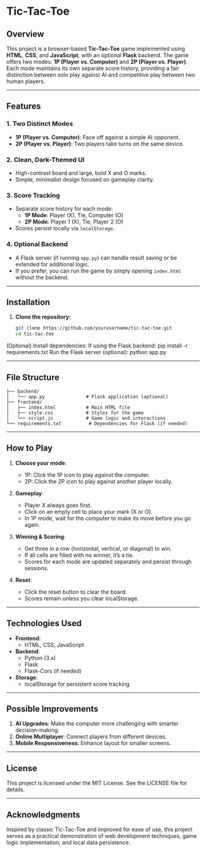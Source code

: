 # Tic-Tac-Toe

## Overview

This project is a browser-based **Tic-Tac-Toe** game implemented using **HTML**, **CSS**, and **JavaScript**, with an optional **Flask** backend. The game offers two modes: **1P (Player vs. Computer)** and **2P (Player vs. Player)**. Each mode maintains its own separate score history, providing a fair distinction between solo play against AI and competitive play between two human players.

---

## Features

### 1. Two Distinct Modes
- **1P (Player vs. Computer)**: Face off against a simple AI opponent.
- **2P (Player vs. Player)**: Two players take turns on the same device.

### 2. Clean, Dark-Themed UI
- High-contrast board and large, bold X and O marks.
- Simple, minimalist design focused on gameplay clarity.

### 3. Score Tracking
- Separate score history for each mode:
  - **1P Mode**: Player (X), Tie, Computer (O)
  - **2P Mode**: Player 1 (X), Tie, Player 2 (O)
- Scores persist locally via `localStorage`.

### 4. Optional Backend
- A Flask server (if running `app.py`) can handle result saving or be extended for additional logic.
- If you prefer, you can run the game by simply opening `index.html` without the backend.

---

## Installation

1. **Clone the repository:**
   ```bash
   git clone https://github.com/yourusername/tic-tac-toe.git
   cd tic-tac-toe
(Optional) Install dependencies: If using the Flask backend:
pip install -r requirements.txt
Run the Flask server (optional):
python app.py

---

## File Structure

```
├── backend/
│   └── app.py               # Flask application (optional)
├── frontend/
│   ├── index.html           # Main HTML file
│   ├── style.css            # Styles for the game
│   └── script.js            # Game logic and interactions
└── requirements.txt          # Dependencies for Flask (if needed)
```

---

## How to Play

1. **Choose your mode**:
   - 1P: Click the 1P icon to play against the computer.
   - 2P: Click the 2P icon to play against another player locally.

2. **Gameplay**:
   - Player X always goes first.
   - Click on an empty cell to place your mark (X or O).
   - In 1P mode, wait for the computer to make its move before you go again.
3. **Winning & Scoring**:
   - Get three in a row (horizontal, vertical, or diagonal) to win.
   - If all cells are filled with no winner, it’s a tie.
   - Scores for each mode are updated separately and persist through sessions.
4. **Reset**:
   - Click the reset button to clear the board.
   - Scores remain unless you clear localStorage.

---

## Technologies Used
- **Frontend**:
    - HTML, CSS, JavaScript
- **Backend**:
    - Python (3.x)
    - Flask
    - Flask-Cors (if needed)
- **Storage**:
    - localStorage for persistent score tracking

---

## Possible Improvements
1. **AI Upgrades**: Make the computer more challenging with smarter decision-making.
2. **Online Multiplayer**: Connect players from different devices.
3. **Mobile Responsiveness**: Enhance layout for smaller screens.

---

## License
This project is licensed under the MIT License. See the LICENSE file for details.


---

## Acknowledgments
Inspired by classic Tic-Tac-Toe and improved for ease of use, this project serves as a practical demonstration of web development techniques, game logic implementation, and local data persistence.
